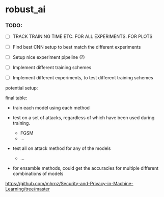 # robust_ai


### TODO:
- [ ] TRACK TRAINING TIME ETC. FOR ALL EXPERIMENTS. FOR PLOTS
- [ ] Find best CNN setup to best match the different experiments
- [ ] Setup nice experiment pipeline (?)
- [ ] Implement different training schemes
- [ ] Implement different experiments, to test different training schemes



potential setup:

final table:
- train each model using each method
- test on a set of attacks, regardless of which have been used during training.
    - FGSM
    - ...
- test all on attack method for any of the models
    - ...

- for ensamble methods, could get the accuracies for multiple different combinations of models


https://github.com/mhrnz/Security-and-Privacy-in-Machine-Learning/tree/master
